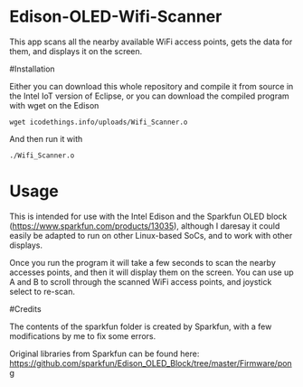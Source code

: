 # Edison-OLED-Wifi-Scanner
This app scans all the nearby available WiFi access points, gets the data for them, and displays it on the screen. 

#Installation

Either you can download this whole repository and compile it from source in the Intel IoT version of Eclipse, or you can download the compiled program with wget on the Edison

`wget icodethings.info/uploads/Wifi_Scanner.o`

And then run it with

`./Wifi_Scanner.o`

# Usage

This is intended for use with the Intel Edison and the Sparkfun OLED block (https://www.sparkfun.com/products/13035), although I daresay it could easily be adapted to run on other Linux-based SoCs, and to work with other displays. 

Once you run the program it will take a few seconds to scan the nearby accesses points, and then it will display them on the screen. You can use up A and B to scroll through the scanned WiFi access points, and joystick select to re-scan. 

#Credits

The contents of the sparkfun folder is created by Sparkfun, with a few modifications by me to fix some errors. 

Original libraries from Sparkfun can be found here: https://github.com/sparkfun/Edison_OLED_Block/tree/master/Firmware/pong
